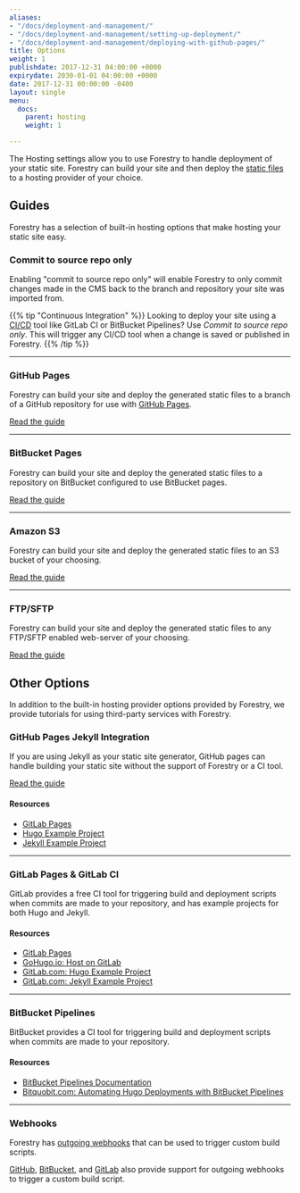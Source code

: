 ```yaml
---
aliases:
- "/docs/deployment-and-management/"
- "/docs/deployment-and-management/setting-up-deployment/"
- "/docs/deployment-and-management/deploying-with-github-pages/"
title: Options
weight: 1
publishdate: 2017-12-31 04:00:00 +0000
expirydate: 2030-01-01 04:00:00 +0000
date: 2017-12-31 00:00:00 -0400
layout: single
menu:
  docs:
    parent: hosting
    weight: 1

---
```

The Hosting settings allow you to use Forestry to handle deployment of your static site. Forestry can build your site and then deploy the [static files](/docs/faqs/glossary/static-files) to a hosting provider of your choice.

## Guides

Forestry has a selection of built-in hosting options that make hosting your static site easy.

### Commit to source repo only

Enabling "commit to source repo only" will enable Forestry to only commit changes made in the CMS back to the branch and repository your site was imported from.

{{% tip "Continuous Integration" %}}
Looking to deploy your site using a [CI/CD](/docs/faqs/glossary/ci-cd) tool like GitLab CI or BitBucket Pipelines? Use _Commit to source repo only_. This will trigger any CI/CD tool when a change is saved or published in Forestry.
{{% /tip %}}

---

### GitHub Pages

Forestry can build your site and deploy the generated static files to a branch of a GitHub repository for use with [GitHub Pages](https://pages.github.com/).

[Read the guide](/docs/hosting/github-pages)

---

### BitBucket Pages

Forestry can build your site and deploy the generated static files to a repository on BitBucket configured to use BitBucket pages.

[Read the guide](/docs/hosting/bitbucket-pages)

---

### Amazon S3

Forestry can build your site and deploy the generated static files to an S3 bucket of your choosing.

[Read the guide](/docs/hosting/amazon-s3)

---

### FTP/SFTP

Forestry can build your site and deploy the generated static files to any FTP/SFTP enabled web-server of your choosing.

[Read the guide](/docs/hosting/ftp)

## Other Options

In addition to the built-in hosting provider options provided by Forestry, we provide tutorials for using third-party services with Forestry.

### GitHub Pages Jekyll Integration

If you are using Jekyll as your static site generator, GitHub pages can handle building your static site without the support of Forestry or a CI tool.

[Read the guide](/docs/guides/hosting/github-pages-jekyll)

#### Resources

* [GitLab Pages](https://about.gitlab.com/features/pages/)
* [Hugo Example Project](https://gitlab.com/pages/hugo)
* [Jekyll Example Project](https://gitlab.com/groups/pages)

---

### GitLab Pages & GitLab CI

GitLab provides a free CI tool for triggering build and deployment scripts when commits are made to your repository, and has example projects for both Hugo and Jekyll.

#### Resources

* [GitLab Pages](https://about.gitlab.com/features/pages/)
* [GoHugo.io: Host on GitLab](https://gohugo.io/hosting-and-deployment/hosting-on-gitlab/)
* [GitLab.com: Hugo Example Project](https://gitlab.com/pages/hugo)
* [GitLab.com: Jekyll Example Project](https://gitlab.com/groups/pages)

---

### BitBucket Pipelines

BitBucket provides a CI tool for triggering build and deployment scripts when commits are made to your repository.

#### Resources

* [BitBucket Pipelines Documentation](https://bitbucket.org/product/features/pipelines)
* [Bitquobit.com: Automating Hugo Deployments with BitBucket Pipelines](https://bitquabit.com/post/automating-hugo-deployments/)

---

### Webhooks

Forestry has [outgoing webhooks](/docs/hosting/webhooks/) that can be used to trigger custom build scripts.

[GitHub](https://developer.github.com/webhooks/), [BitBucket](https://confluence.atlassian.com/bitbucket/manage-webhooks-735643732.html), and [GitLab](https://docs.gitlab.com/ce/user/project/integrations/webhooks.html) also provide support for outgoing webhooks to trigger a custom build script.